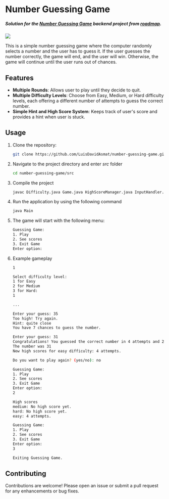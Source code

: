 # Number Guessing Game

##### Solution for the [Number Guessing Game](https://roadmap.sh/projects/number-guessing-game) backend project from [roadmap](https://roadmap.sh/).
[![](https://avatars.githubusercontent.com/u/120650344?s=40&v=4)](https://roadmap.sh/)

This is a simple number guessing game where the computer randomly selects a number and the user has to guess it. If the user guesses the number correctly, the game will end, and the user will win. Otherwise, the game will continue until the user runs out of chances.

## Features
- **Multiple Rounds**: Allows user to play until they decide to quit.
- **Multiple Difficulty Levels**: Choose from Easy, Medium, or Hard difficulty levels, each offering a different number of attempts to guess the correct number.
- **Simple Hint and High Score System**: Keeps track of user's score and provides a hint when user is stuck.


## Usage

1. Clone the repository:
   ```bash
   git clone https://github.com/LuisDavidAsmat/number-guessing-game.git
   ```
2. Navigate to the project directory and enter *src* folder
   ```bash
   cd number-guessing-game/src
   ```
3. Compile the project
    ```bash
   javac Difficulty.java Game.java HighScoreManager.java InputHandler.java Main.java
   ```
4. Run the application by using the following command
    ```bash
    java Main
    ```
5. The game will start with the following menu:
    ```bash
    Guessing Game:
   1. Play
   2. See scores
   3. Exit Game
   Enter option: 
   ```  
6. Example gameplay
    ```bash 
    1
   
   Select difficulty level:
   1 for Easy
   2 for Medium
   3 for Hard:
   1
   
   ...
   
   Enter your guess: 35
   Too high! Try again.
   Hint: quite close
   You have 7 chances to guess the number.
   
   Enter your guess: 31
   Congratulations! You guessed the correct number in 4 attempts and 21 seconds.
   The number was 31
   New high scores for easy difficulty: 4 attempts.
   
   Do you want to play again? (yes/no): no
   
   Guessing Game:
   1. Play
   2. See scores
   3. Exit Game
   Enter option:
   2
   
   High scores
   medium: No high score yet.
   hard: No high score yet.
   easy: 4 attempts.
   
   Guessing Game:
   1. Play
   2. See scores
   3. Exit Game
   Enter option:
   3
   
   Exiting Guessing Game.
   ```

## Contributing
Contributions are welcome! Please open an issue or submit a pull request for any enhancements or bug fixes.